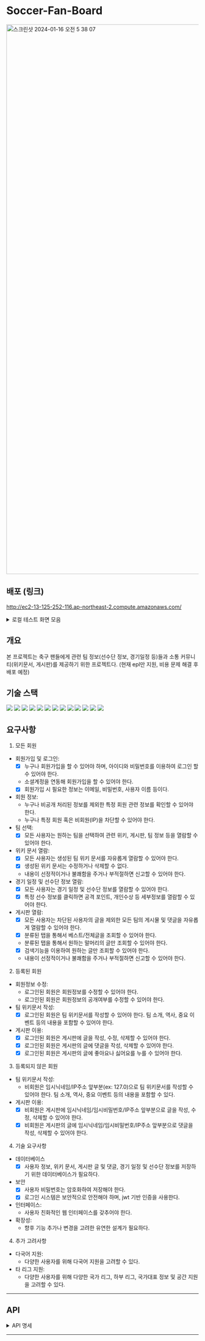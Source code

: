 # Soccer-Fan-Board

<img width="1435" alt="스크린샷 2024-01-16 오전 5 38 07" src="https://github.com/ljkhyeong/Soccer-Fan-Board/assets/115821049/1fa7a90d-7061-4e3d-a8a9-ee135601d994">

## 배포 (링크)

http://ec2-13-125-252-116.ap-northeast-2.compute.amazonaws.com/


<details>
<summary>
  로컬 테스트 화면 모음
</summary>
 
 ### 회원가입/로그인
![무제](https://github.com/ljkhyeong/Soccer-Fan-Board/assets/115821049/ef562c2e-3105-4d19-8b58-a9097545d2c7)

 ### 위키
 ![무제2](https://github.com/ljkhyeong/Soccer-Fan-Board/assets/115821049/eecdc1fe-3d86-441f-80f5-3dedf87d70d2)

### 스크래핑 및 선수단 정보
![스크래핑](https://github.com/ljkhyeong/Soccer-Fan-Board/assets/115821049/5cc58620-74d3-4f9c-ba3c-2916acc0a866)
![선수단정보](https://github.com/ljkhyeong/Soccer-Fan-Board/assets/115821049/4580ccfd-3aaf-46d3-b9d5-efe4ebc8f75e)

### 게시글
![게시글](https://github.com/ljkhyeong/Soccer-Fan-Board/assets/115821049/943805b5-8df4-4790-aa04-0a11b94be398)

### 댓글
![댓글](https://github.com/ljkhyeong/Soccer-Fan-Board/assets/115821049/d56fb30c-add1-4c64-8a1f-c5dcea0e98f1)


</details>


## 개요
본 프로젝트는 축구 팬들에게 관련 팀 정보(선수단 정보, 경기일정 등)들과 소통 커뮤니티(위키문서, 게시판)를 제공하기 위한 프로젝트다. 
(현재 epl만 지원, 비용 문제 해결 후 배포 예정)

## 기술 스택
<img src="https://img.shields.io/badge/java-007396?style=for-the-badge&logo=java&logoColor=white"> <img src="https://img.shields.io/badge/html5-E34F26?style=for-the-badge&logo=html5&logoColor=white">
<img src="https://img.shields.io/badge/css-1572B6?style=for-the-badge&logo=css3&logoColor=white">
<img src="https://img.shields.io/badge/javascript-F7DF1E?style=for-the-badge&logo=javascript&logoColor=black">
<img src="https://img.shields.io/badge/react-61DAFB?style=for-the-badge&logo=react&logoColor=black"> 
<img src="https://img.shields.io/badge/mariaDB-003545?style=for-the-badge&logo=mariaDB&logoColor=white">
<img src="https://img.shields.io/badge/spring-6DB33F?style=for-the-badge&logo=spring&logoColor=white">
<img src="https://img.shields.io/badge/springboot-6DB33F?style=for-the-badge&logo=springboot&logoColor=white">
<img src="https://img.shields.io/badge/springdatajpa-6DB33F?style=for-the-badge&logo=spring&logoColor=white">
<img src="https://img.shields.io/badge/hibernate-59666C?style=for-the-badge&logo=hibernate&logoColor=white">
<img src="https://img.shields.io/badge/querydsl-003545?style=for-the-badge&logoColor=white">
<img src="https://img.shields.io/badge/docker-2ECCFA?style=for-the-badge">
<img src="https://img.shields.io/badge/AWS-F3E2A9?style=for-the-badge">


## 요구사항
1. 모든 회원
- 회원가입 및 로그인:
  - [x] 누구나 회원가입을 할 수 있어야 하며, 아이디와 비밀번호를 이용하여 로그인 할 수 있어야 한다.
  - 소셜계정을 연동해 회원가입을 할 수 있어야 한다.
  - [x] 회원가입 시 필요한 정보는 이메일, 비밀번호, 사용자 이름 등이다.
- 회원 정보:
  - 누구나 비공개 처리된 정보를 제외한 특정 회원 관련 정보를 확인할 수 있어야 한다.
  - 누구나 특정 회원 혹은 비회원(IP)을 차단할 수 있어야 한다.
- 팀 선택:
  - [x] 모든 사용자는 원하는 팀을 선택하여 관련 위키, 게시판, 팀 정보 등을 열람할 수 있어야 한다. 
- 위키 문서 열람:
  - [x] 모든 사용자는 생성된 팀 위키 문서를 자유롭게 열람할 수 있어야 한다.
  - [x] 생성된 위키 문서는 수정하거나 삭제할 수 없다.
  - 내용이 선정적이거나 불쾌함을 주거나 부적절하면 신고할 수 있어야 한다.
- 경기 일정 및 선수단 정보 열람:
  - [x] 모든 사용자는 경기 일정 및 선수단 정보를 열람할 수 있어야 한다.
  - [x] 특정 선수 정보를 클릭하면 공격 포인트, 개인수상 등 세부정보를 열람할 수 있어야 한다.
- 게시판 열람:
  - [x] 모든 사용자는 차단된 사용자의 글을 제외한 모든 팀의 게시물 및 댓글을 자유롭게 열람할 수 있어야 한다.
  - [x] 분류된 탭을 통해서 베스트/전체글을 조회할 수 있어야 한다.
  - 분류된 탭을 통해서 원하는 말머리의 글만 조회할 수 있어야 한다.
  - [x] 검색기능을 이용하여 원하는 글만 조회할 수 있어야 한다.
  - 내용이 선정적이거나 불쾌함을 주거나 부적절하면 신고할 수 있어야 한다.

2. 등록된 회원
- 회원정보 수정:
  - 로그인된 회원은 회원정보를 수정할 수 있어야 한다.
  - 로그인된 회원은 회원정보의 공개여부를 수정할 수 있어야 한다.
- 팀 위키문서 작성:
  - [x] 로그인된 회원은 팀 위키문서를 작성할 수 있어야 한다. 팀 소개, 역사, 중요 이벤트 등의 내용을 포함할 수 있어야 한다.
- 게시판 이용:
  - [x] 로그인된 회원은 게시판에 글을 작성, 수정, 삭제할 수 있어야 한다.
  - [x] 로그인된 회원은 게시판의 글에 댓글을 작성, 삭제할 수 있어야 한다.
  - [x] 로그인된 회원은 게시판의 글에 좋아요나 싫어요를 누를 수 있어야 한다.
 
3. 등록되지 않은 회원
- 팀 위키문서 작성:
  - 비회원은 임시닉네임/IP주소 앞부분(ex: 127.0)으로 팀 위키문서를 작성할 수 있어야 한다. 팀 소개, 역사, 중요 이벤트 등의 내용을 포함할 수 있다.
- 게시판 이용:
  - [x] 비회원은 게시판에 임시닉네임/임시비밀번호/IP주소 앞부분으로 글을 작성, 수정, 삭제할 수 있어야 한다.
  - [x] 비회원은 게시판의 글에 임시닉네임/임시비밀번호/IP주소 앞부분으로 댓글을 작성, 삭제할 수 있어야 한다.

4. 기술 요구사항
- 데이터베이스
  - [x] 사용자 정보, 위키 문서, 게시판 글 및 댓글, 경기 일정 및 선수단 정보를 저장하기 위한 데이터베이스가 필요하다.
- 보안
  - [x] 사용자 비밀번호는 암호화하여 저장해야 한다.
  - [x] 로그인 시스템은 보안적으로 안전해야 하며, jwt 기반 인증을 사용한다.
- 인터페이스:
  - 사용자 친화적인 웹 인터페이스를 갖추어야 한다.
- 확장성:
  - 향후 기능 추가나 변경을 고려한 유연한 설계가 필요하다.

4. 추가 고려사항
- 다국어 지원:
  - 다양한 사용자를 위해 다국어 지원을 고려할 수 있다.
- 타 리그 지원:
  - 다양한 사용자를 위해 다양한 국가 리그, 하부 리그, 국가대표 정보 및 공간 지원을 고려할 수 있다.
---
## API

<details>
 <summary>API 명세</summary>

1. 인증 컨트롤러 (AuthController)
- POST /api/v1/auth/login
  - 목적: 사용자 로그인
  - 요청 본문: LoginRequestDto (로그인 ID, 비밀번호 등)
  - 응답:
    - 성공 시: Response<Void> (성공 메시지)
    - 실패 시: 오류 메시지
- POST /api/v1/auth/refresh
  - 목적: 액세스 토큰 갱신
  - 요청: 쿠키에 포함된 리프레시 토큰
  - 응답:
    - 성공 시: Response<Void> (새로운 액세스 및 리프레시 토큰을 쿠키에 설정)
    - 실패 시: 오류 메시지
- DELETE /api/v1/auth/refresh
  - 목적: 리프레시 토큰 비활성화
  - 요청: 쿠키에 포함된 리프레시 토큰
  - 응답:
    - 성공 시: Response<Void> (토큰 제거)
    - 실패 시: 오류 메시지
   
2. 게시물 컨트롤러 (PostApiController)
- GET /api/v1/{teamCode}/posts
  - 목적: 모든 게시물 조회
  - 응답: Page<PostListResponseDto>: 게시물 목록
- POST /api/v1/{teamCode}/posts
  - 목적: 새 게시물 작성
  - 요청 본문: PostCreateRequestDto (게시물 제목, 내용 등)
  - 응답:
    - 성공 시: Response<Void>
    - 실패 시: 오류 메시지
- GET /api/v1/{teamCode}/posts/{postId}
  - 목적: 특정 게시물 조회
  - 매개변수: postId: 게시물 ID
  - 응답: PostDetailResponseDto: 게시물 상세 정보
  
3. 댓글 컨트롤러 (CommentApiController)
- GET /api/v1/{teamCode}/posts/{postId}/comments
  - 목적: 특정 게시물의 모든 댓글 조회
  - 매개변수: postId: 게시물 ID
  - 응답: Page<CommentListResponseDto>: 댓글 목록
- POST /api/v1/{teamCode}/posts/{postId}/comment
  - 목적: 특정 게시물에 댓글 작성
  - 매개변수: postId: 게시물 ID
  - 요청 본문: CommentCreateRequestDto (댓글 내용 등)
  - 응답:
    - 성공 시: Response<Void>
    - 실패 시: 오류 메시지

4. 사용자 컨트롤러 (UserApiController)
- POST /api/v1/user
  - 목적: 새 사용자 계정 생성
  - 요청 본문: UserCreateRequestDto (사용자 정보)
  - 응답:
    - 성공 시: Response<Void>
    - 실패 시: 오류 메시지
- PUT /api/v1/user
  - 목적: 사용자 정보 업데이트
  - 요청 본문: UserUpdateRequestDto (업데이트할 사용자 정보)
  - 응답:
    - 성공 시: Response<Void>
    - 실패 시: 오류 메시지
- DELETE /api/v1/user
  - 목적: 사용자 계정 삭제
  - 응답:
    - 성공 시: Response<Void>
    - 실패 시: 오류 메시지
    
4. 위키 컨트롤러 (WikiApiController)
- GET /api/v1/{teamCode}/wiki
  - 목적: 위키 최신문서 확인
  - 응답: DocVersionDetailResponseDto
- GET /api/v1/{teamCode}/wiki/{wikiDocId}
  - 목적: 해당 버전 위키문서 조회
  - 응답: DocVersionDetailResponseDto
- GET /api/v1/{teamCode}/wiki/{wikiDocId}/list
  - 목적: 모든 버전 위키문서 조회
  - 응답: Page<DocVersionListResponseDto>: 위키문서 버전 목록
- POST /api/v1/{teamCode}/wiki
  - 목적: 새 버전 위키문서 작성
  - 요청 본문: DocVersionCreateRequestDto (위키문서 제목, 내용)
  - 응답:
    - 성공 시: Response<Void>
    - 실패 시: 오류 메시지

5. 선수 컨트롤러 (PlayerApiController)
- GET /api/v1/{teamCode}/players
  - 목적: 선수단 확인
  - 응답: Page<PlayerListResponseDto>: 선수 목록

6. 팀 컨트롤러 (TeamApiController)
- GET /api/v1/{teamCode}
  - 목적: 팀 정보 확인
  - 응답: TeamResponseDto


</details>


---
